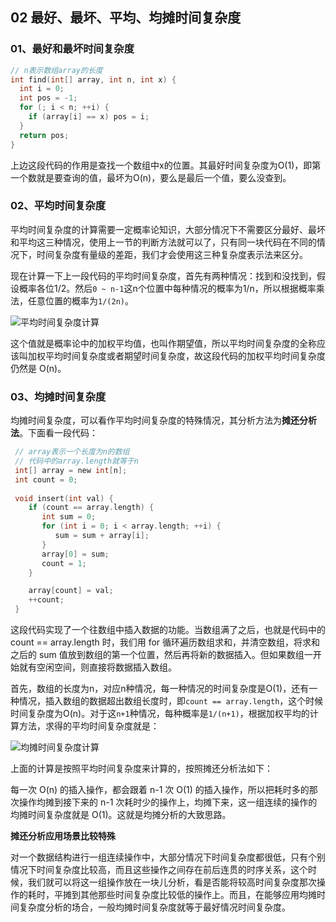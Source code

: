 ## 02 最好、最坏、平均、均摊时间复杂度



### 01、最好和最坏时间复杂度

```c
// n表示数组array的长度
int find(int[] array, int n, int x) {
  int i = 0;
  int pos = -1;
  for (; i < n; ++i) {
    if (array[i] == x) pos = i;
  }
  return pos;
}
```

上边这段代码的作用是查找一个数组中x的位置。其最好时间复杂度为O(1)，即第一个数就是要查询的值，最坏为O(n)，要么是最后一个值，要么没查到。



### 02、平均时间复杂度

平均时间复杂度的计算需要一定概率论知识，大部分情况下不需要区分最好、最坏和平均这三种情况，使用上一节的判断方法就可以了，只有同一块代码在不同的情况下，时间复杂度有量级的差距，我们才会使用这三种复杂度表示法来区分。



现在计算一下上一段代码的平均时间复杂度，首先有两种情况：找到和没找到，假设概率各位1/2。然后`0 ~ n-1`这n个位置中每种情况的概率为1/n，所以根据概率乘法，任意位置的概率为`1/(2n)`。

![平均时间复杂度计算](/assets/img/平均时间复杂度计算.png)

这个值就是概率论中的加权平均值，也叫作期望值，所以平均时间复杂度的全称应该叫加权平均时间复杂度或者期望时间复杂度，故这段代码的加权平均时间复杂度仍然是 O(n)。



### 03、均摊时间复杂度

均摊时间复杂度，可以看作平均时间复杂度的特殊情况，其分析方法为**摊还分析法**。下面看一段代码：

```c
 // array表示一个长度为n的数组
 // 代码中的array.length就等于n
 int[] array = new int[n];
 int count = 0;
 
 void insert(int val) {
    if (count == array.length) {
       int sum = 0;
       for (int i = 0; i < array.length; ++i) {
          sum = sum + array[i];
       }
       array[0] = sum;
       count = 1;
    }

    array[count] = val;
    ++count;
 }
```

这段代码实现了一个往数组中插入数据的功能。当数组满了之后，也就是代码中的 count == array.length 时，我们用 for 循环遍历数组求和，并清空数组，将求和之后的 sum 值放到数组的第一个位置，然后再将新的数据插入。但如果数组一开始就有空闲空间，则直接将数据插入数组。



首先，数组的长度为n，对应n种情况，每一种情况的时间复杂度是O(1)，还有一种情况，插入数组的数据超出数组长度时，即`count == array.length`，这个时候时间复杂度为O(n)。对于这`n+1`种情况，每种概率是`1/(n+1)`，根据加权平均的计算方法，求得的平均时间复杂度就是：

![均摊时间复杂度计算](/assets/img/均摊时间复杂度计算.png)



上面的计算是按照平均时间复杂度来计算的，按照摊还分析法如下：

每一次 O(n) 的插入操作，都会跟着 n-1 次 O(1) 的插入操作，所以把耗时多的那次操作均摊到接下来的 n-1 次耗时少的操作上，均摊下来，这一组连续的操作的均摊时间复杂度就是 O(1)。这就是均摊分析的大致思路。



**摊还分析应用场景比较特殊**

对一个数据结构进行一组连续操作中，大部分情况下时间复杂度都很低，只有个别情况下时间复杂度比较高，而且这些操作之间存在前后连贯的时序关系，这个时候，我们就可以将这一组操作放在一块儿分析，看是否能将较高时间复杂度那次操作的耗时，平摊到其他那些时间复杂度比较低的操作上。而且，在能够应用均摊时间复杂度分析的场合，一般均摊时间复杂度就等于最好情况时间复杂度。